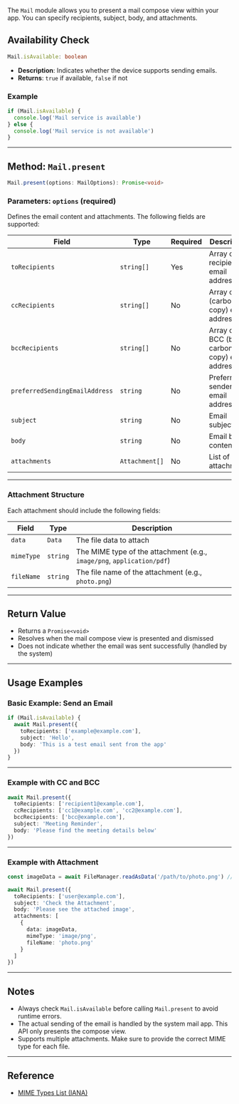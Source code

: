 The `Mail` module allows you to present a mail compose view within your app. You can specify recipients, subject, body, and attachments.

## Availability Check

```ts
Mail.isAvailable: boolean
```

- **Description**: Indicates whether the device supports sending emails.
- **Returns**: `true` if available, `false` if not

### Example

```ts
if (Mail.isAvailable) {
  console.log('Mail service is available')
} else {
  console.log('Mail service is not available')
}
```

---

## Method: `Mail.present`

```ts
Mail.present(options: MailOptions): Promise<void>
```

### Parameters: `options` (required)

Defines the email content and attachments. The following fields are supported:

| Field                           | Type           | Required | Description |
|---------------------------------|---------------|----------|-------------|
| `toRecipients`                  | `string[]`    | Yes      | Array of recipient email addresses |
| `ccRecipients`                  | `string[]`    | No       | Array of CC (carbon copy) email addresses |
| `bccRecipients`                 | `string[]`    | No       | Array of BCC (blind carbon copy) email addresses |
| `preferredSendingEmailAddress`  | `string`      | No       | Preferred sender email address |
| `subject`                       | `string`      | No       | Email subject |
| `body`                          | `string`      | No       | Email body content |
| `attachments`                   | `Attachment[]`| No       | List of attachments |

---

### Attachment Structure

Each attachment should include the following fields:

| Field      | Type    | Description |
|----------- |-------- |------------ |
| `data`     | `Data`  | The file data to attach |
| `mimeType` | `string`| The MIME type of the attachment (e.g., `image/png`, `application/pdf`) |
| `fileName` | `string`| The file name of the attachment (e.g., `photo.png`) |

---

## Return Value

- Returns a `Promise<void>`
- Resolves when the mail compose view is presented and dismissed
- Does not indicate whether the email was sent successfully (handled by the system)

---

## Usage Examples

### Basic Example: Send an Email

```ts
if (Mail.isAvailable) {
  await Mail.present({
    toRecipients: ['example@example.com'],
    subject: 'Hello',
    body: 'This is a test email sent from the app'
  })
}
```

---

### Example with CC and BCC

```ts
await Mail.present({
  toRecipients: ['recipient1@example.com'],
  ccRecipients: ['cc1@example.com', 'cc2@example.com'],
  bccRecipients: ['bcc@example.com'],
  subject: 'Meeting Reminder',
  body: 'Please find the meeting details below'
})
```

---

### Example with Attachment

```ts
const imageData = await FileManager.readAsData('/path/to/photo.png') // Assume this returns Data type

await Mail.present({
  toRecipients: ['user@example.com'],
  subject: 'Check the Attachment',
  body: 'Please see the attached image',
  attachments: [
    {
      data: imageData,
      mimeType: 'image/png',
      fileName: 'photo.png'
    }
  ]
})
```

---

## Notes

- Always check `Mail.isAvailable` before calling `Mail.present` to avoid runtime errors.
- The actual sending of the email is handled by the system mail app. This API only presents the compose view.
- Supports multiple attachments. Make sure to provide the correct MIME type for each file.

---

## Reference

- [MIME Types List (IANA)](http://www.iana.org/assignments/media-types/media-types.xhtml)
